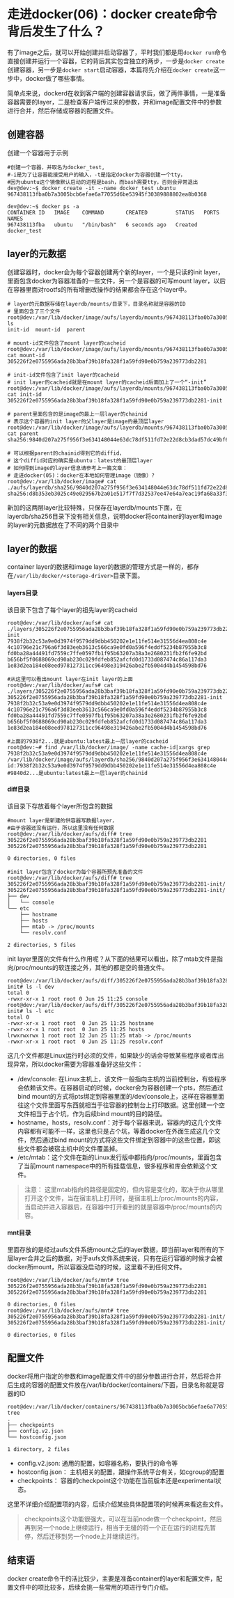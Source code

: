 # 走进docker(06)：docker create命令背后发生了什么？

有了image之后，就可以开始创建并启动容器了，平时我们都是用```docker run```命令直接创建并运行一个容器，它的背后其实包含独立的两步，一步是```docker create```创建容器，另一步是```docker start```启动容器，本篇将先介绍在```docker create```这一步中，docker做了哪些事情。

简单点来说，dockerd在收到客户端的创建容器请求后，做了两件事情，一是准备容器需要的layer，二是检查客户端传过来的参数，并和image配置文件中的参数进行合并，然后存储成容器的配置文件。

## 创建容器
创建一个容器用于示例
```
#创建一个容器，并取名为docker_test,
#-i是为了让容器能接受用户的输入，-t是指定docker为容器创建一个tty，
#因为ubuntu这个镜像默认启动的进程是bash，而bash需要tty，否则会异常退出
dev@dev:~$ docker create -it --name docker_test ubuntu
967438113fba0b7a3005bcb6efae6a77055d6be53945f30389888802ea8b0368

dev@dev:~$ docker ps -a
CONTAINER ID   IMAGE    COMMAND       CREATED         STATUS   PORTS   NAMES
967438113fba   ubuntu   "/bin/bash"   6 seconds ago   Created          docker_test
```

## layer的元数据
创建容器时，docker会为每个容器创建两个新的layer，一个是只读的init layer，里面包含docker为容器准备的一些文件，另一个是容器的可写mount layer，以后在容器里面对rootfs的所有增删改操作的结果都会存在这个layer中。

```
# layer的元数据存储在layerdb/mounts/目录下，目录名称就是容器的ID
# 里面包含了三个文件
root@dev:/var/lib/docker/image/aufs/layerdb/mounts/967438113fba0b7a3005bcb6efae6a77055d6be53945f30389888802ea8b0368# ls
init-id  mount-id  parent

# mount-id文件包含了mount layer的cacheid
root@dev:/var/lib/docker/image/aufs/layerdb/mounts/967438113fba0b7a3005bcb6efae6a77055d6be53945f30389888802ea8b0368# cat mount-id
305226f2e0755956ada28b3baf39b18fa328f1a59fd90e0b759a239773db2281

# init-id文件包含了init layer的cacheid
# init layer的cacheid就是在mount layer的cacheid后面加上了一个“-init”
root@dev:/var/lib/docker/image/aufs/layerdb/mounts/967438113fba0b7a3005bcb6efae6a77055d6be53945f30389888802ea8b0368# cat init-id
305226f2e0755956ada28b3baf39b18fa328f1a59fd90e0b759a239773db2281-init

# parent里面包含的是image的最上一层layer的chainid
# 表示这个容器的init layer的父layer是image的最顶层layer
root@dev:/var/lib/docker/image/aufs/layerdb/mounts/967438113fba0b7a3005bcb6efae6a77055d6be53945f30389888802ea8b0368# cat parent
sha256:9840d207a275f956f3e634148044e63dc78df511fd72e22d8cb3dad57dc49bf6

# 可以根据parent的chainid得到它的diffid，
# 这个diffid对应的确实是ubuntu：latest的最顶层layer
# 如何得到image的layer信息请参考上一篇文章： 
# 走进docker(05)：docker在本地如何管理image（镜像）?
root@dev:/var/lib/docker/image# cat ./aufs/layerdb/sha256/9840d207a275f956f3e634148044e63dc78df511fd72e22d8cb3dad57dc49bf6/diff
sha256:d8b353eb3025c49e029567b2a01e517f7f7d32537ee47e64a7eac19fa68a33f3
```

新加的这两层layer比较特殊，只保存在layerdb/mounts下面，在layerdb/sha256目录下没有相关信息，说明docker将container的layer和image的layer的元数据放在了不同的两个目录中

## layer的数据
container layer的数据和image layer的数据的管理方式是一样的，都存在```/var/lib/docker/<storage-driver>```目录下面。

#### layers目录
该目录下包含了每个layer的祖先layer的cacheid
```
root@dev:/var/lib/docker/aufs# cat ./layers/305226f2e0755956ada28b3baf39b18fa328f1a59fd90e0b759a239773db2281-init
7938f2b32c53a9e0d3974f9579dd9dbb450202e1e11fe514e31556d4ea808c4e
4c10796e21c796a6f3d83eeb3613c566ca9e0fd0a596f4eddf5234b87955b3c8
fd0ba28a44491fd7559c7ffe0597fb1f95b63207a38a3e2680231fb2f6fe92bd
b656bf5f0688069cd90ab230c029fdfeb852afcfd0d1733d087474c86a117da3
1e83d2ea184e08eed978127311cc96498e319426abe2fb5004d4b1454598bd76

#从这里可以看出mount layer在init layer的上面
root@dev:/var/lib/docker/aufs# cat ./layers/305226f2e0755956ada28b3baf39b18fa328f1a59fd90e0b759a239773db2281
305226f2e0755956ada28b3baf39b18fa328f1a59fd90e0b759a239773db2281-init
7938f2b32c53a9e0d3974f9579dd9dbb450202e1e11fe514e31556d4ea808c4e
4c10796e21c796a6f3d83eeb3613c566ca9e0fd0a596f4eddf5234b87955b3c8
fd0ba28a44491fd7559c7ffe0597fb1f95b63207a38a3e2680231fb2f6fe92bd
b656bf5f0688069cd90ab230c029fdfeb852afcfd0d1733d087474c86a117da3
1e83d2ea184e08eed978127311cc96498e319426abe2fb5004d4b1454598bd76

#上面的7938f2...就是ubuntu:latest最上一层layer的cacheid
root@dev:~# find /var/lib/docker/image/ -name cache-id|xargs grep 7938f2b32c53a9e0d3974f9579dd9dbb450202e1e11fe514e31556d4ea808c4e
/var/lib/docker/image/aufs/layerdb/sha256/9840d207a275f956f3e634148044e63dc78df511fd72e22d8cb3dad57dc49bf6/cache-id:7938f2b32c53a9e0d3974f9579dd9dbb450202e1e11fe514e31556d4ea808c4e
#9840d2...是ubuntu:latest最上一层layer的chainid
```

#### diff目录
该目录下存放着每个layer所包含的数据
```
#mount layer是新建的供容器写数据layer，
#由于容器还没有运行，所以这里没有任何数据
root@dev:/var/lib/docker/aufs/diff# tree 305226f2e0755956ada28b3baf39b18fa328f1a59fd90e0b759a239773db2281
305226f2e0755956ada28b3baf39b18fa328f1a59fd90e0b759a239773db2281

0 directories, 0 files

#init layer包含了docker为每个容器所预先准备的文件
root@dev:/var/lib/docker/aufs/diff# tree 305226f2e0755956ada28b3baf39b18fa328f1a59fd90e0b759a239773db2281-init/
305226f2e0755956ada28b3baf39b18fa328f1a59fd90e0b759a239773db2281-init/
├── dev
│   └── console
└── etc
    ├── hostname
    ├── hosts
    ├── mtab -> /proc/mounts
    └── resolv.conf

2 directories, 5 files
```

init layer里面的文件有什么作用呢？从下面的结果可以看出，除了mtab文件是指向/proc/mounts的软连接之外，其他的都是空的普通文件。

```
root@dev:/var/lib/docker/aufs/diff/305226f2e0755956ada28b3baf39b18fa328f1a59fd90e0b759a239773db2281-init# ls -l dev
total 0
-rwxr-xr-x 1 root root 0 Jun 25 11:25 console
root@dev:/var/lib/docker/aufs/diff/305226f2e0755956ada28b3baf39b18fa328f1a59fd90e0b759a239773db2281-init# ls -l etc
total 0
-rwxr-xr-x 1 root root  0 Jun 25 11:25 hostname
-rwxr-xr-x 1 root root  0 Jun 25 11:25 hosts
lrwxrwxrwx 1 root root 12 Jun 25 11:25 mtab -> /proc/mounts
-rwxr-xr-x 1 root root  0 Jun 25 11:25 resolv.conf
```

这几个文件都是Linux运行时必须的文件，如果缺少的话会导致某些程序或者库出现异常，所以docker需要为容器准备好这些文件：

* /dev/console: 在Linux主机上，该文件一般指向主机的当前控制台，有些程序会依赖该文件。在容器启动的时候，docker会为容器创建一个pts，然后通过bind mount的方式将pts绑定到容器里面的/dev/console上，这样在容器里面往这个文件里面写东西就相当于往容器的控制台上打印数据。这里创建一个空文件相当于占个坑，作为后续bind mount的目的路径。
* hostname，hosts，resolv.conf：对于每个容器来说，容器内的这几个文件内容都有可能不一样，这里也只是占个坑，等着docker在外面生成这几个文件，然后通过bind mount的方式将这些文件绑定到容器中的这些位置，即这些文件都会被宿主机中的文件覆盖掉。
* /etc/mtab：这个文件在新的Linux发行版中都指向/proc/mounts，里面包含了当前mount namespace中的所有挂载信息，很多程序和库会依赖这个文件。

>注意： 这里mtab指向的路径是固定的，但内容是变化的，取决于你从哪里打开这个文件，当在宿主机上打开时，是宿主机上/proc/mounts的内容，当启动并进入容器后，在容器中打开看到的就是容器中/proc/mounts的内容。

#### mnt目录
里面存放的是经过aufs文件系统mount之后的layer数据，即当前layer和所有的下层layer合并之后的数据，对于aufs文件系统来说，只有在运行容器的时候才会被docker所mount，所以容器没启动的时候，这里看不到任何文件。
```
root@dev:/var/lib/docker/aufs/mnt# tree 305226f2e0755956ada28b3baf39b18fa328f1a59fd90e0b759a239773db2281
305226f2e0755956ada28b3baf39b18fa328f1a59fd90e0b759a239773db2281

0 directories, 0 files
root@dev:/var/lib/docker/aufs/mnt# tree 305226f2e0755956ada28b3baf39b18fa328f1a59fd90e0b759a239773db2281-init/
305226f2e0755956ada28b3baf39b18fa328f1a59fd90e0b759a239773db2281-init/

0 directories, 0 files
```

## 配置文件
docker将用户指定的参数和image配置文件中的部分参数进行合并，然后将合并后生成的容器的配置文件放在/var/lib/docker/containers/下面，目录名称就是容器的ID
```
root@dev:/var/lib/docker/containers/967438113fba0b7a3005bcb6efae6a77055d6be53945f30389888802ea8b0368# tree
.
├── checkpoints
├── config.v2.json
└── hostconfig.json

1 directory, 2 files
```

* config.v2.json: 通用的配置，如容器名称，要执行的命令等
* hostconfig.json： 主机相关的配置，跟操作系统平台有关，如cgroup的配置
* checkpoints： 容器的checkpoint这个功能在当前版本还是experimental状态。

这里不详细介绍配置项的内容，后续介绍某些具体配置项的时候再来看这些文件。

>checkpoints这个功能很强大，可以在当前node做一个checkpoint，然后再到另一个node上继续运行，相当于无缝的将一个正在运行的进程先暂停，然后迁移到另一个node上并继续运行。

## 结束语
docker create命令干的活比较少，主要是准备container的layer和配置文件，配置文件中的项比较多，后续会挑一些常用的项进行专门介绍。

